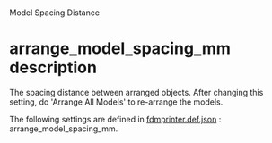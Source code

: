 
# 
Model Spacing Distance


# arrange_model_spacing_mm description
The spacing distance between arranged objects. After changing this setting, do 'Arrange All Models' to re-arrange the models.

The following settings are defined in [fdmprinter.def.json](https://github.com/smartavionics/Cura/blob/mb-master/resources/definitions/fdmprinter.def.json) : arrange_model_spacing_mm.

